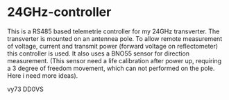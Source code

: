 # 24GHz-controller
This is a RS485 based telemetrie controller for my 24GHz transverter.
The transverter is mounted on an antennea pole. To allow remote measurement of voltage, current and  transmit power (forward voltage on reflectometer) this controller is used.
It also uses a BNO55 sensor for direction measurement. (This sensor need a life calibration after power up, requiring a 3 degree of freedom movement, which can not performed on the pole. Here i need more ideas).

vy73
DD0VS 
